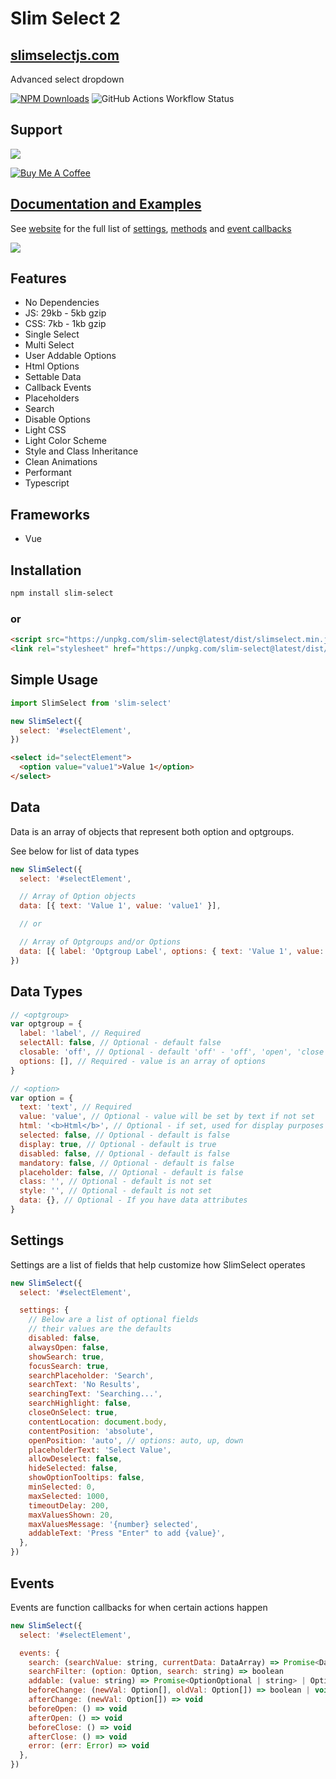 # Slim Select 2

## [slimselectjs.com](https://slimselectjs.com)

Advanced select dropdown

[![NPM Downloads](https://img.shields.io/npm/dt/slim-select.svg)](https://www.npmjs.com/package/slim-select)
![GitHub Actions Workflow Status](https://img.shields.io/github/actions/workflow/status/brianvoe/slim-select/jest.yml?logo=jest&label=unit%20tests)

## Support

[![](https://img.shields.io/static/v1?label=Sponsor&message=%E2%9D%A4&logo=GitHub&color=%23fe8e86)](https://github.com/sponsors/brianvoe)

<a href="https://www.buymeacoffee.com/brianvoe" target="_blank"><img src="https://www.buymeacoffee.com/assets/img/custom_images/orange_img.png" alt="Buy Me A Coffee" style="height: auto !important;width: auto !important;" ></a>

## [Documentation and Examples](https://slimselectjs.com)

See [website](https://slimselectjs.com) for the full list of [settings](https://slimselectjs.com/settings), [methods](https://slimselectjs.com/methods) and [event callbacks](https://slimselectjs.com/events)

![](https://raw.githubusercontent.com/brianvoe/slim-select/master/slimselect.gif)

## Features

- No Dependencies
- JS: 29kb - 5kb gzip
- CSS: 7kb - 1kb gzip
- Single Select
- Multi Select
- User Addable Options
- Html Options
- Settable Data
- Callback Events
- Placeholders
- Search
- Disable Options
- Light CSS
- Light Color Scheme
- Style and Class Inheritance
- Clean Animations
- Performant
- Typescript

## Frameworks

- Vue

## Installation

```bash
npm install slim-select
```

### or

```html
<script src="https://unpkg.com/slim-select@latest/dist/slimselect.min.js"></script>
<link rel="stylesheet" href="https://unpkg.com/slim-select@latest/dist/slimselect.css" />
```

## Simple Usage

```javascript
import SlimSelect from 'slim-select'

new SlimSelect({
  select: '#selectElement',
})
```

```html
<select id="selectElement">
  <option value="value1">Value 1</option>
</select>
```

## Data

Data is an array of objects that represent both option and optgroups.

See below for list of data types

```javascript
new SlimSelect({
  select: '#selectElement',

  // Array of Option objects
  data: [{ text: 'Value 1', value: 'value1' }],

  // or

  // Array of Optgroups and/or Options
  data: [{ label: 'Optgroup Label', options: { text: 'Value 1', value: 'value1' } }],
})
```

## Data Types

```javascript
// <optgroup>
var optgroup = {
  label: 'label', // Required
  selectAll: false, // Optional - default false
  closable: 'off', // Optional - default 'off' - 'off', 'open', 'close'
  options: [], // Required - value is an array of options
}

// <option>
var option = {
  text: 'text', // Required
  value: 'value', // Optional - value will be set by text if not set
  html: '<b>Html</b>', // Optional - if set, used for display purposes
  selected: false, // Optional - default is false
  display: true, // Optional - default is true
  disabled: false, // Optional - default is false
  mandatory: false, // Optional - default is false
  placeholder: false, // Optional - default is false
  class: '', // Optional - default is not set
  style: '', // Optional - default is not set
  data: {}, // Optional - If you have data attributes
}
```

## Settings

Settings are a list of fields that help customize how SlimSelect operates

```javascript
new SlimSelect({
  select: '#selectElement',

  settings: {
    // Below are a list of optional fields
    // their values are the defaults
    disabled: false,
    alwaysOpen: false,
    showSearch: true,
    focusSearch: true,
    searchPlaceholder: 'Search',
    searchText: 'No Results',
    searchingText: 'Searching...',
    searchHighlight: false,
    closeOnSelect: true,
    contentLocation: document.body,
    contentPosition: 'absolute',
    openPosition: 'auto', // options: auto, up, down
    placeholderText: 'Select Value',
    allowDeselect: false,
    hideSelected: false,
    showOptionTooltips: false,
    minSelected: 0,
    maxSelected: 1000,
    timeoutDelay: 200,
    maxValuesShown: 20,
    maxValuesMessage: '{number} selected',
    addableText: 'Press "Enter" to add {value}',
  },
})
```

## Events

Events are function callbacks for when certain actions happen

```javascript
new SlimSelect({
  select: '#selectElement',

  events: {
    search: (searchValue: string, currentData: DataArray) => Promise<DataArrayPartial> | DataArrayPartial
    searchFilter: (option: Option, search: string) => boolean
    addable: (value: string) => Promise<OptionOptional | string> | OptionOptional | string | Error
    beforeChange: (newVal: Option[], oldVal: Option[]) => boolean | void
    afterChange: (newVal: Option[]) => void
    beforeOpen: () => void
    afterOpen: () => void
    beforeClose: () => void
    afterClose: () => void
    error: (err: Error) => void
  },
})
```
